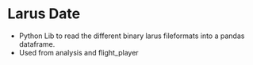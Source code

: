 # Larus Date
- Python Lib to read the different binary larus fileformats into a pandas
dataframe.
- Used from analysis and flight_player